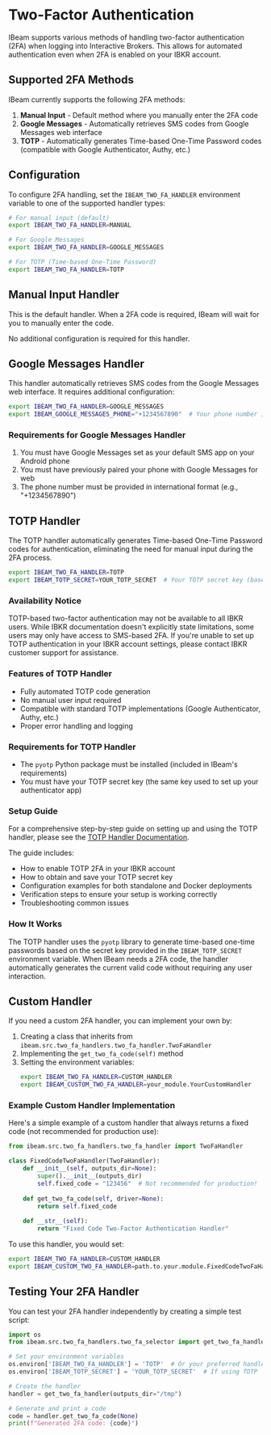 # Two-Factor Authentication

IBeam supports various methods of handling two-factor authentication (2FA) when logging into Interactive Brokers. This allows for automated authentication even when 2FA is enabled on your IBKR account.

## Supported 2FA Methods

IBeam currently supports the following 2FA methods:

1. **Manual Input** - Default method where you manually enter the 2FA code
2. **Google Messages** - Automatically retrieves SMS codes from Google Messages web interface
3. **TOTP** - Automatically generates Time-based One-Time Password codes (compatible with Google Authenticator, Authy, etc.)

## Configuration

To configure 2FA handling, set the `IBEAM_TWO_FA_HANDLER` environment variable to one of the supported handler types:

```bash
# For manual input (default)
export IBEAM_TWO_FA_HANDLER=MANUAL

# For Google Messages
export IBEAM_TWO_FA_HANDLER=GOOGLE_MESSAGES

# For TOTP (Time-based One-Time Password)
export IBEAM_TWO_FA_HANDLER=TOTP
```

## Manual Input Handler

This is the default handler. When a 2FA code is required, IBeam will wait for you to manually enter the code.

No additional configuration is required for this handler.

## Google Messages Handler

This handler automatically retrieves SMS codes from the Google Messages web interface. It requires additional configuration:

```bash
export IBEAM_TWO_FA_HANDLER=GOOGLE_MESSAGES
export IBEAM_GOOGLE_MESSAGES_PHONE="+1234567890"  # Your phone number in international format
```

### Requirements for Google Messages Handler

1. You must have Google Messages set as your default SMS app on your Android phone
2. You must have previously paired your phone with Google Messages for web
3. The phone number must be provided in international format (e.g., "+1234567890")

## TOTP Handler

The TOTP handler automatically generates Time-based One-Time Password codes for authentication, eliminating the need for manual input during the 2FA process.

```bash
export IBEAM_TWO_FA_HANDLER=TOTP
export IBEAM_TOTP_SECRET=YOUR_TOTP_SECRET  # Your TOTP secret key (base32 encoded)
```

### Availability Notice

TOTP-based two-factor authentication may not be available to all IBKR users. While IBKR documentation doesn't explicitly state limitations, some users may only have access to SMS-based 2FA. If you're unable to set up TOTP authentication in your IBKR account settings, please contact IBKR customer support for assistance.

### Features of TOTP Handler

- Fully automated TOTP code generation
- No manual user input required
- Compatible with standard TOTP implementations (Google Authenticator, Authy, etc.)
- Proper error handling and logging

### Requirements for TOTP Handler

- The `pyotp` Python package must be installed (included in IBeam's requirements)
- You must have your TOTP secret key (the same key used to set up your authenticator app)

### Setup Guide

For a comprehensive step-by-step guide on setting up and using the TOTP handler, please see the [TOTP Handler Documentation](totp_handler.md).

The guide includes:
- How to enable TOTP 2FA in your IBKR account
- How to obtain and save your TOTP secret key
- Configuration examples for both standalone and Docker deployments
- Verification steps to ensure your setup is working correctly
- Troubleshooting common issues

### How It Works

The TOTP handler uses the `pyotp` library to generate time-based one-time passwords based on the secret key provided in the `IBEAM_TOTP_SECRET` environment variable. When IBeam needs a 2FA code, the handler automatically generates the current valid code without requiring any user interaction.

## Custom Handler

If you need a custom 2FA handler, you can implement your own by:

1. Creating a class that inherits from `ibeam.src.two_fa_handlers.two_fa_handler.TwoFaHandler`
2. Implementing the `get_two_fa_code(self)` method
3. Setting the environment variables:
   ```bash
   export IBEAM_TWO_FA_HANDLER=CUSTOM_HANDLER
   export IBEAM_CUSTOM_TWO_FA_HANDLER=your_module.YourCustomHandler
   ```

### Example Custom Handler Implementation

Here's a simple example of a custom handler that always returns a fixed code (not recommended for production use):

```python
from ibeam.src.two_fa_handlers.two_fa_handler import TwoFaHandler

class FixedCodeTwoFaHandler(TwoFaHandler):
    def __init__(self, outputs_dir=None):
        super().__init__(outputs_dir)
        self.fixed_code = "123456"  # Not recommended for production!
        
    def get_two_fa_code(self, driver=None):
        return self.fixed_code
        
    def __str__(self):
        return "Fixed Code Two-Factor Authentication Handler"
```

To use this handler, you would set:
```bash
export IBEAM_TWO_FA_HANDLER=CUSTOM_HANDLER
export IBEAM_CUSTOM_TWO_FA_HANDLER=path.to.your.module.FixedCodeTwoFaHandler
```

## Testing Your 2FA Handler

You can test your 2FA handler independently by creating a simple test script:

```python
import os
from ibeam.src.two_fa_handlers.two_fa_selector import get_two_fa_handler

# Set your environment variables
os.environ['IBEAM_TWO_FA_HANDLER'] = 'TOTP'  # Or your preferred handler
os.environ['IBEAM_TOTP_SECRET'] = 'YOUR_TOTP_SECRET'  # If using TOTP

# Create the handler
handler = get_two_fa_handler(outputs_dir="/tmp")

# Generate and print a code
code = handler.get_two_fa_code(None)
print(f"Generated 2FA code: {code}")
```
